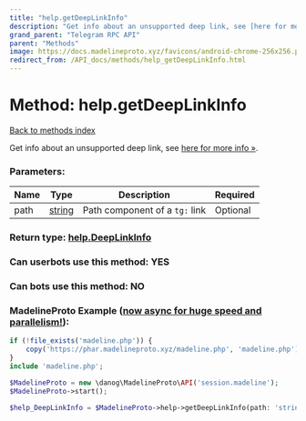```yaml
---
title: "help.getDeepLinkInfo"
description: "Get info about an unsupported deep link, see [here for more info »](https://core.telegram.org/api/links#unsupported-links)."
grand_parent: "Telegram RPC API"
parent: "Methods"
image: https://docs.madelineproto.xyz/favicons/android-chrome-256x256.png
redirect_from: /API_docs/methods/help_getDeepLinkInfo.html
---
```

# Method: help.getDeepLinkInfo
[Back to methods index](index.html)



Get info about an unsupported deep link, see [here for more info »](https://core.telegram.org/api/links#unsupported-links).

### Parameters:

| Name     |    Type       | Description | Required |
|----------|---------------|-------------|----------|
|path|[string](/API_docs/types/string.html) | Path component of a `tg:` link | Optional|


### Return type: [help.DeepLinkInfo](/API_docs/types/help.DeepLinkInfo.html)

### Can userbots use this method: **YES**

### Can bots use this method: **NO**


### MadelineProto Example ([now async for huge speed and parallelism!](https://docs.madelineproto.xyz/docs/ASYNC.html)):


```php
if (!file_exists('madeline.php')) {
    copy('https://phar.madelineproto.xyz/madeline.php', 'madeline.php');
}
include 'madeline.php';

$MadelineProto = new \danog\MadelineProto\API('session.madeline');
$MadelineProto->start();

$help_DeepLinkInfo = $MadelineProto->help->getDeepLinkInfo(path: 'string', );
```

